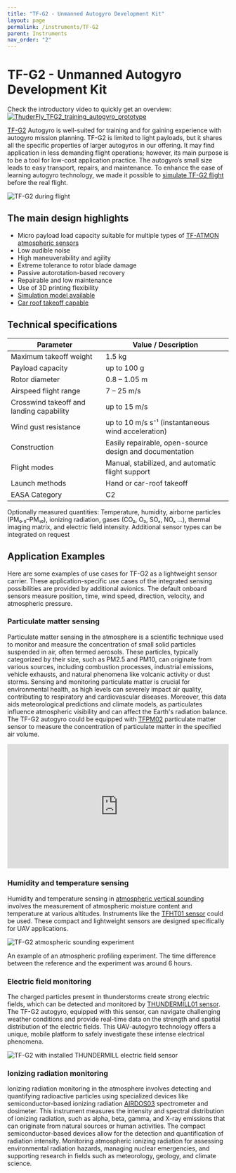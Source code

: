 ```yaml
---
title: "TF-G2 - Unmanned Autogyro Development Kit"
layout: page
permalink: /instruments/TF-G2
parent: Instruments
nav_order: "2"
---
```


# TF-G2 - Unmanned Autogyro Development Kit

Check the introductory video to quickly get an overview: 
[![ThuderFly_TFG2_training_autogyro_prototype](https://user-images.githubusercontent.com/5196729/144823035-37a70a1a-de21-4eb6-ab80-2aa2d4ea78db.gif)](http://www.youtube.com/watch?v=6PtS-MwnM_8)

[TF-G2](https://www.thunderfly.cz/tf-g2.html) Autogyro is well-suited for training and for gaining experience with autogyro mission planning. TF-G2 is limited to light payloads, but it shares all the specific properties of larger autogyros in our offering. It may find application in less demanding flight operations; however, its main purpose is to be a tool for low-cost application practice. The autogyro’s small size leads to easy transport, repairs, and maintenance.
To enhance the ease of learning autogyro technology, we made it possible to [simulate TF-G2 flight](/instruments/TF-simulator) before the real flight.

![TF-G2 during flight](https://raw.githubusercontent.com/ThunderFly-aerospace/TF-G2/4s/doc/img/TF-G2_fly_clouds.jpg)

## The main design highlights

  * Micro payload load capacity suitable for multiple types of [TF-ATMON atmospheric sensors](/instruments/TF-ATMON)
  * Low audible noise
  * High maneuverability and agility
  * Extreme tolerance to rotor blade damage
  * Passive autorotation-based recovery
  * Repairable and low maintenance
  * Use of 3D printing flexibility
  * [Simulation model available](/instruments/TF-simulator/Vehicles#tf-g2-uav-autogyro)
  * [Car roof takeoff capable](https://youtu.be/3rhRHRPYnNQ)

## Technical specifications

| Parameter | Value / Description |
|------------|--------------------|
| Maximum takeoff weight | 1.5 kg |
| Payload capacity | up to 100 g |
| Rotor diameter | 0.8 – 1.05 m |
| Airspeed flight range | 7 – 25 m/s |
| Crosswind takeoff and landing capability | up to 15 m/s |
| Wind gust resistance | up to 10 m/s s⁻¹ (instantaneous wind acceleration)  |
| Construction | Easily repairable, open-source design and documentation |
| Flight modes | Manual, stabilized, and automatic flight support |
| Launch methods | Hand or car-roof takeoff |
| EASA Category | C2 |

Optionally measured quantities: Temperature, humidity, airborne particles (PM₀․₅–PM₁₀), ionizing radiation, gases (CO₂, O₃, SOₓ, NOₓ …), thermal imaging matrix, and electric field intensity. Additional sensor types can be integrated on request

## Application Examples

Here are some examples of use cases for TF-G2 as a lightweight sensor carrier. These application-specific use cases of the integrated sensing possibilities are provided by additional avionics. The default onboard sensors measure position, time, wind speed, direction, velocity, and atmospheric pressure.

### Particulate matter sensing

Particulate matter sensing in the atmosphere is a scientific technique used to monitor and measure the concentration of small solid particles suspended in air, often termed aerosols. These particles, typically categorized by their size, such as PM2.5 and PM10, can originate from various sources, including combustion processes, industrial emissions, vehicle exhausts, and natural phenomena like volcanic activity or dust storms. Sensing and monitoring particulate matter is crucial for environmental health, as high levels can severely impact air quality, contributing to respiratory and cardiovascular diseases. Moreover, this data aids meteorological predictions and climate models, as particulates influence atmospheric visibility and can affect the Earth's radiation balance. The TF-G2 autogyro could be equipped with [TFPM02](/avionics/TFPM02/) particulate matter sensor to measure the concentration of particulate matter in the specified air volume. 

<div style="width:100%; padding-top: 56.25%; position: relative; overflow: hidden;">
  <iframe 
    style="position: absolute; top: 0; left: 0; width: 100%; height: 100%;" 
    src="https://www.youtube.com/embed/KUhktPDEi8I?loop=1&playlist=KUhktPDEi8I" 
    frameborder="0" 
    allowfullscreen>
  </iframe>
</div>


### Humidity and temperature sensing

Humidity and temperature sensing in [atmospheric vertical sounding](https://en.wikipedia.org/wiki/Atmospheric_sounding) involves the measurement of atmospheric moisture content and temperature at various altitudes. Instruments like the [TFHT01 sensor](/avionics/TFHT01) could be used. These compact and lightweight sensors are designed specifically for UAV applications.

![TF-G2 atmospheric sounding experiment](https://raw.githubusercontent.com/ThunderFly-aerospace/TFHT01/TFHT01B/doc/img/TFHT_vertical_profile_measurement.png)

An example of an atmospheric profiling experiment. The time difference between the reference and the experiment was around 6 hours. 

### Electric field monitoring

The charged particles present in thunderstorms create strong electric fields, which can be detected and monitored by [THUNDERMILL01 sensor](/avionics/THUNDERMILL01). The TF-G2 autogyro, equipped with this sensor, can navigate challenging weather conditions and provide real-time data on the strength and spatial distribution of the electric fields. This UAV-autogyro technology offers a unique, mobile platform to safely investigate these intense electrical phenomena.

![TF-G2 with installed THUNDERMILL electric field sensor](https://raw.githubusercontent.com/ThunderFly-aerospace/TF-G2/4s/doc/img/TF-G2_THUNDERMILL.jpg)

### Ionizing radiation monitoring

Ionizing radiation monitoring in the atmosphere involves detecting and quantifying radioactive particles using specialized devices like semiconductor-based ionizing radiation [AIRDOS03](/avionics/AIRDOS03) spectrometer and dosimeter. This instrument measures the intensity and spectral distribution of ionizing radiation, such as alpha, beta, gamma, and X-ray emissions that can originate from natural sources or human activities. The compact semiconductor-based devices allow for the detection and quantification of radiation intensity. Monitoring atmospheric ionizing radiation for assessing environmental radiation hazards, managing nuclear emergencies, and supporting research in fields such as meteorology, geology, and climate science.

